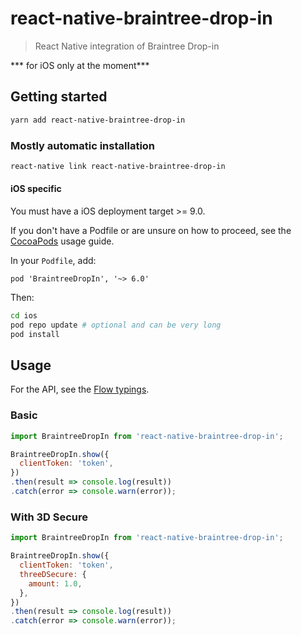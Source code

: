 # react-native-braintree-drop-in

> React Native integration of Braintree Drop-in

*** for iOS only at the moment***

## Getting started

```bash
yarn add react-native-braintree-drop-in
```

### Mostly automatic installation

```bash
react-native link react-native-braintree-drop-in
```

#### iOS specific

You must have a iOS deployment target >= 9.0.

If you don't have a Podfile or are unsure on how to proceed, see the [CocoaPods](http://guides.cocoapods.org/using/using-cocoapods.html) usage guide.

In your `Podfile`, add:

```
pod 'BraintreeDropIn', '~> 6.0'
```

Then:

```bash
cd ios
pod repo update # optional and can be very long
pod install
```

## Usage

For the API, see the [Flow typings](./index.js.flow).

### Basic

```javascript
import BraintreeDropIn from 'react-native-braintree-drop-in';

BraintreeDropIn.show({
  clientToken: 'token',
})
.then(result => console.log(result))
.catch(error => console.warn(error));
```

### With 3D Secure

```javascript
import BraintreeDropIn from 'react-native-braintree-drop-in';

BraintreeDropIn.show({
  clientToken: 'token',
  threeDSecure: {
    amount: 1.0,
  },
})
.then(result => console.log(result))
.catch(error => console.warn(error));
```
